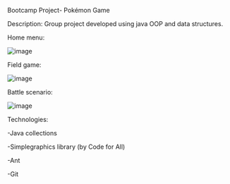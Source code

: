 Bootcamp Project- Pokémon Game

Description: Group project developed using java OOP and data structures.

Home menu:

![image](https://github.com/user-attachments/assets/7ac66b7c-a5af-4d0c-8aa1-1afa55af3160)

Field game:

![image](https://github.com/user-attachments/assets/f1d03740-4016-4861-9e51-4788a4d5b21b)

Battle scenario:

![image](https://github.com/user-attachments/assets/5421c3eb-26d8-459d-b539-985a731c93ab)



Technologies:

-Java  collections

-Simplegraphics library  (by Code for All)

-Ant

-Git


